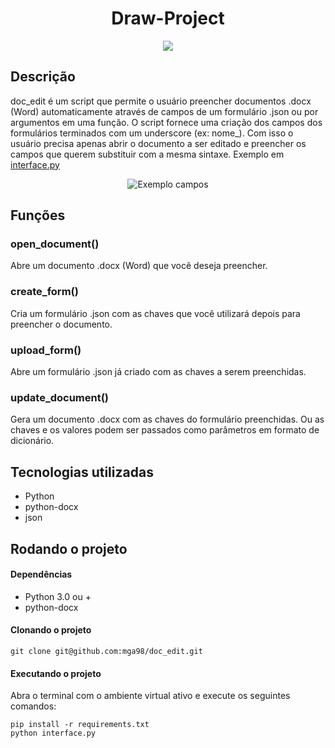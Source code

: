 <h1 align="center"> Draw-Project </h1>

<p align="center">
<img src="http://img.shields.io/static/v1?label=STATUS&message=EM%20DESENVOLVIMENTO&color=GREEN&style=for-the-badge"/>
</p>

<h2> Descrição </h2>

<p>
    doc_edit é um script que permite o usuário preencher documentos .docx (Word)
    automaticamente através de campos de um formulário .json ou por argumentos em uma função. O script fornece uma criação dos campos dos formulários terminados com um underscore (ex: nome_). Com isso o usuário precisa apenas abrir o documento a ser editado e preencher os campos que querem substituir com a mesma sintaxe. Exemplo em
    <a href="https://github.com/mga98/doc_edit/blob/main/interface.py">interface.py</a>

<div align='center'>

![Exemplo campos](https://user-images.githubusercontent.com/95861523/219868755-fed5fa5d-75a3-4e1e-92fc-2ec8f67237e7.png)

</div>

</p>

<h2> Funções </h2>

<h3>open_document()</h3>
<p>Abre um documento .docx (Word) que você deseja preencher.</p>

<h3>create_form()</h3>
<p>Cria um formulário .json com as chaves que você utilizará depois para preencher o documento.</p>

<h3>upload_form()</h3>
<p>Abre um formulário .json já criado com as chaves a serem preenchidas.</p>

<h3>update_document()</h3>
<p>Gera um documento .docx com as chaves do formulário preenchidas. Ou as chaves e os valores podem ser passados como parâmetros em formato de dicionário.</p>

<h2> Tecnologias utilizadas </h2>

<ul>
<li>Python</li>
<li>python-docx</li>
<li>json</li>
</ul>

<h2> Rodando o projeto </h2>
<h4> Dependências </h4>
<ul>
<li>Python 3.0 ou +</li>
<li>python-docx</li>
</ul>
<h4> Clonando o projeto </h4>

```
git clone git@github.com:mga98/doc_edit.git
```

<h4> Executando o projeto </h4>
<p> Abra o terminal com o ambiente virtual ativo e execute os seguintes comandos: </p>

```
pip install -r requirements.txt
python interface.py
```
